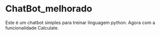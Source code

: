 # ChatBot_melhorado
Este é um chatbot simples para treinar linguagem python. Agora com a funcionalidade Calculate.
